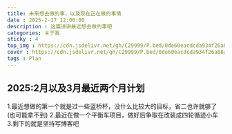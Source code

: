 ```yaml
---
title: 未来想去做的事，以及现在正在做的事情
date : 2025-2-17 12:00:00
description : 这篇讲讲最近想去做的事吧
categories: 关于我
sticky : 4
top_img : https://cdn.jsdelivr.net/gh/C29999/P.bed/0de60eacdcda934f26a88a2fd97b802d.jpeg
cover : https://cdn.jsdelivr.net/gh/C29999/P.bed/0de60eacdcda934f26a88a2fd97b802d.jpeg
tags : Plan
---
```


## 2025:2月以及3月最近两个月计划

1.最近想做的第一个就是过一些蓝桥杯，没什么比较大的目标，省二也许就够了(也可能拿不到)
2.最近在做一个平衡车项目，做好后争取在改装成四轮循迹小车
3.剩下的就是坚持写博客吧
